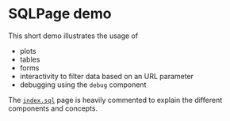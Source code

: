 # SQLPage demo

This short demo illustrates the usage of 
 - plots
 - tables
 - forms
 - interactivity to filter data based on an URL parameter
 - debugging using the `debug` component

 The [`index.sql`](./index.sql) page is heavily commented to explain the different components and concepts.